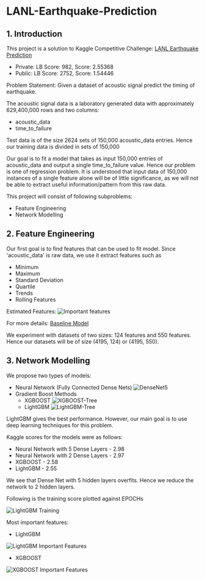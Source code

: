 # LANL-Earthquake-Prediction
## 1. Introduction
This project is a solution to Kaggle Competitive Challenge: [LANL Earthquake Prediction](https://www.kaggle.com/c/LANL-Earthquake-Prediction)

* Private: LB Score: 982, Score: 2.55368
* Public: LB Score: 2752, Score: 1.54446

Problem Statement: Given a dataset of acoustic signal predict the timing of earthquake.

The acoustic signal data is a laboratory generated data with approximately 629,400,000 rows and two columns:
* acoustic_data
* time_to_failure

Test data is of the size 2624 sets of 150,000 acoustic_data entries. Hence our training data is divided in sets of 150,000 

Our goal is to fit a model that takes as input 150,000 entries of acoustic_data and output a single time_to_failure value.
Hence our problem is one of regression problem. It is understood that input data of 150,000 instances of a single feature
alone will be of little significance, as we will not be able to extract useful information/pattern from this raw data.

This project will consist of following subproblems:
* Feature Engineering
* Network Modelling

## 2. Feature Engineering
Our first goal is to find features that can be used to fit model. Since 'acoustic_data' is raw data, we use it extract features such as
* Minimum
* Maximum
* Standard Deviation
* Quartile
* Trends
* Rolling Features

Estimated Features: ![Important features](https://github.com/AshwinDeshpande96/LANL-Earthquake-Prediction/blob/master/Data_vis.jpg)

For more details: [Baseline Model](https://www.kaggle.com/jsaguiar/baseline-with-multiple-models)

We experiment with datasets of two sizes: 124 features and 550 features. Hence our datasets will be of size (4195, 124) or (4195, 550).


## 3. Network Modelling
We propose two types of models:
* Neural Network (Fully Connected Dense Nets)
![DenseNet5](https://github.com/AshwinDeshpande96/LANL-Earthquake-Prediction/blob/master/regression%20model.jpeg)
* Gradient Boost Methods
  * XGBOOST
  ![XGBOOST-Tree](https://github.com/AshwinDeshpande96/LANL-Earthquake-Prediction/blob/master/cgb-tree.png)
  * LightGBM
  ![LightGBM-Tree](https://github.com/AshwinDeshpande96/LANL-Earthquake-Prediction/blob/master/lightgb_tree.png)

LightGBM gives the best performance. However, our main goal is to use deep learning techniques for this problem.

Kaggle scores for the models were as follows:
* Neural Network with 5 Dense Layers - 2.98
* Neural Network with 2 Dense Layers - 2.97
* XGBOOST - 2.58
* LightGBM - 2.55

We see that Dense Net with 5 hidden layers overfits. Hence we reduce the network to 2 hidden layers.

Following is the training score plotted against EPOCHs

![LightGBM Training](https://github.com/AshwinDeshpande96/LANL-Earthquake-Prediction/blob/master/training_time_lgb.png)

Most important features: 
* LightGBM

![LightGBM Important Features](https://github.com/AshwinDeshpande96/LANL-Earthquake-Prediction/blob/master/lgb_imp_features.png)

* XGBOOST

![XGBOOST Important Features](https://github.com/AshwinDeshpande96/LANL-Earthquake-Prediction/blob/master/xgb_imp_feat.png)

